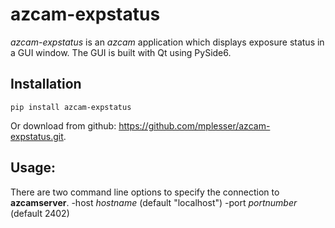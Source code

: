 # azcam-expstatus

*azcam-expstatus* is an *azcam* application which displays exposure status in a GUI window. The GUI is built with Qt using PySide6.

## Installation

`pip install azcam-expstatus`

Or download from github: https://github.com/mplesser/azcam-expstatus.git.

## Usage:

There are two command line options to specify the connection to **azcamserver**.
-host *hostname* (default "localhost")
-port *portnumber* (default 2402)

